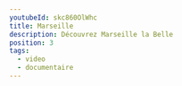 ```yaml
---
youtubeId: skc860OlWhc
title: Marseille
description: Découvrez Marseille la Belle
position: 3
tags:
  - video
  - documentaire
---
```

